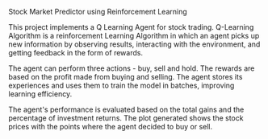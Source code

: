 Stock Market Predictor using Reinforcement Learning

This project implements a  Q Learning Agent for stock trading. Q-Learning Algorithm is a reinforcement Learning Algorithm in which an agent picks up new information by observing results, interacting with the environment, and getting feedback in the form of rewards.

The agent can perform three actions - buy, sell and hold. 
The rewards are based on the profit made from buying and selling. 
The agent stores its experiences and uses them to train the model in batches, improving learning efficiency.

The agent's performance is evaluated based on the total gains and the percentage of investment returns. The plot generated shows the stock prices with the points where the agent decided to buy or sell.




